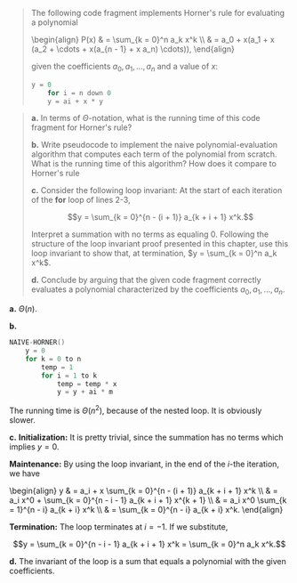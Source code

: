 > The following code fragment implements Horner's rule for evaluating a polynomial
>
> \begin{align}
> P(x) & = \sum_{k = 0}^n a_k x^k \\\\
>      & = a_0 + x(a_1 + x (a_2 + \cdots + x(a_{n - 1} + x a_n) \cdots)),
> \end{align}
>
> given the coefficients $a_0, a_1, \ldots, a_n$ and a value of $x$:
>
> ```cpp
> y = 0
>     for i = n down 0
>     y = ai + x * y
> ```

> **a.** In terms of $\Theta$-notation, what is the running time of this code fragment for Horner's rule?
>
> **b.** Write pseudocode to implement the naive polynomial-evaluation algorithm that computes each term of the polynomial from scratch. What is the running time of this algorithm? How does it compare to Horner's rule 
>
> **c.** Consider the following loop invariant: At the start of each iteration of the **for** loop of lines 2-3, 
>
> $$y = \sum_{k = 0}^{n - (i + 1)} a_{k + i + 1} x^k.$$
>
> Interpret a summation with no terms as equaling $0$. Following the structure of the loop invariant proof presented in this chapter, use this loop invariant to show that, at termination, $y = \sum_{k = 0}^n a_k x^k$. 
>
> **d.** Conclude by arguing that the given code fragment correctly evaluates a polynomial characterized by the coefficients $a_0, a_1, \ldots, a_n$.

**a.** $\Theta(n)$.

**b.** 

```cpp
NAIVE-HORNER()
    y = 0
    for k = 0 to n
        temp = 1
        for i = 1 to k
            temp = temp * x
            y = y + ai * m
```

The running time is $\Theta(n^2)$, because of the nested loop. It is obviously slower.

**c.** **Initialization:** It is pretty trivial, since the summation has no terms which implies $y = 0$.

**Maintenance:** By using the loop invariant, in the end of the $i$-the iteration, we have

\begin{align}
y & = a_i + x \sum_{k = 0}^{n - (i + 1)} a_{k + i + 1} x^k \\\\
  & = a_i x^0 + \sum_{k = 0}^{n - i - 1} a_{k + i + 1} x^{k + 1} \\\\
  & = a_i x^0 \sum_{k = 1}^{n - i} a_{k + i} x^k \\\\
  & = \sum_{k = 0}^{n - i} a_{k + i} x^k.
\end{align}

**Termination:** The loop terminates at $i = -1$. If we substitute,
 
$$y = \sum_{k = 0}^{n - i - 1} a_{k + i + 1} x^k = \sum_{k = 0}^n a_k x^k.$$

**d.**  The invariant of the loop is a sum that equals a polynomial with the given coefficients.
